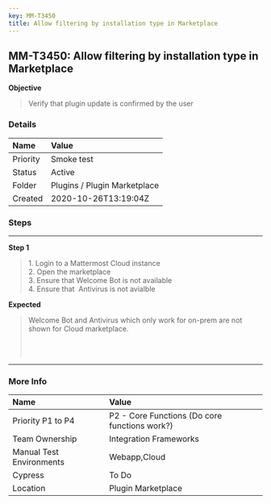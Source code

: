 ```yaml
---
key: MM-T3450
title: Allow filtering by installation type in Marketplace
---
```


## MM-T3450: Allow filtering by installation type in Marketplace

**Objective**

> <article>Verify that plugin update is confirmed by the user</article>

### Details

| Name     | Value                        |
| :------- | :--------------------------- |
| Priority | Smoke test                   |
| Status   | Active                       |
| Folder   | Plugins / Plugin Marketplace |
| Created  | 2020-10-26T13:19:04Z         |

### Steps

<hr/>

**Step 1**

> <article>1. Login to a Mattermost Cloud instance<br>2. Open the marketplace<br>3. Ensure that Welcome Bot is not available<br>4. Ensure that&nbsp; Antivirus is not avialble</article>

**Expected**

> <article><p dir="ltr">Welcome Bot and Antivirus which only work for on-prem are not shown for Cloud marketplace.</p><br><br></article>

<hr/>

### More Info

| Name                     | Value                                         |
| :----------------------- | :-------------------------------------------- |
| Priority P1 to P4        | P2 - Core Functions (Do core functions work?) |
| Team Ownership           | Integration Frameworks                        |
| Manual Test Environments | Webapp,Cloud                                  |
| Cypress                  | To Do                                         |
| Location                 | Plugin Marketplace                            |
